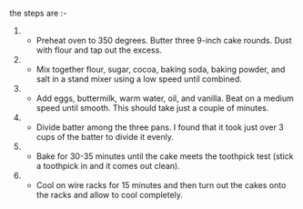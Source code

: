 the steps are :-


1) - Preheat oven to 350 degrees. Butter three 9-inch cake rounds. Dust with flour and tap out the excess.

2) - Mix together flour, sugar, cocoa, baking soda, baking powder, and salt in a stand mixer using a low speed until combined.

3) - Add eggs, buttermilk, warm water, oil, and vanilla. Beat on a medium speed until smooth. This should take just a couple of minutes.

4) - Divide batter among the three pans. I found that it took just over 3 cups of the batter to divide it evenly.

5) - Bake for 30-35 minutes until the cake meets the toothpick test (stick a toothpick in and it comes out clean).

6) - Cool on wire racks for 15 minutes and then turn out the cakes onto the racks and allow to cool completely.





